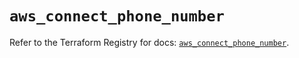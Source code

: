 # `aws_connect_phone_number`

Refer to the Terraform Registry for docs: [`aws_connect_phone_number`](https://registry.terraform.io/providers/hashicorp/aws/5.63.0/docs/resources/connect_phone_number).
